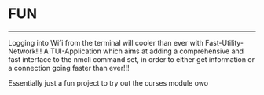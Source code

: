 # FUN
---
Logging into Wifi from the terminal will cooler than ever with Fast-Utility-Network!!!
A TUI-Application which aims at adding a comprehensive and fast interface to the nmcli command set, in order to either get information or a connection going faster than ever!!!

Essentially just a fun project to try out the curses module owo
